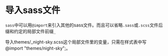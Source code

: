 # 导入sass文件

`sass`中可以用`@import`来引入其他的sass文件。而且可以省略`.sass`或`.scss`文件后缀和约定的局部文件前缀`_`

导入themes/_night-sky.scss这个局部文件里的变量，只需在样式表中写@import "themes/night-sky";。